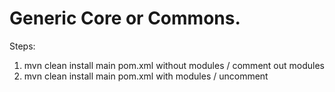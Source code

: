 # Generic Core or Commons.
Steps:

1. mvn clean install main pom.xml without modules / comment out modules
2. mvn clean install main pom.xml with modules / uncomment